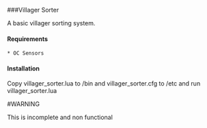###Villager Sorter

A basic villager sorting system.

#### Requirements

    * OC Sensors

#### Installation

Copy villager_sorter.lua to /bin and villager_sorter.cfg to /etc and run villager_sorter.lua

#WARNING

This is incomplete and non functional
